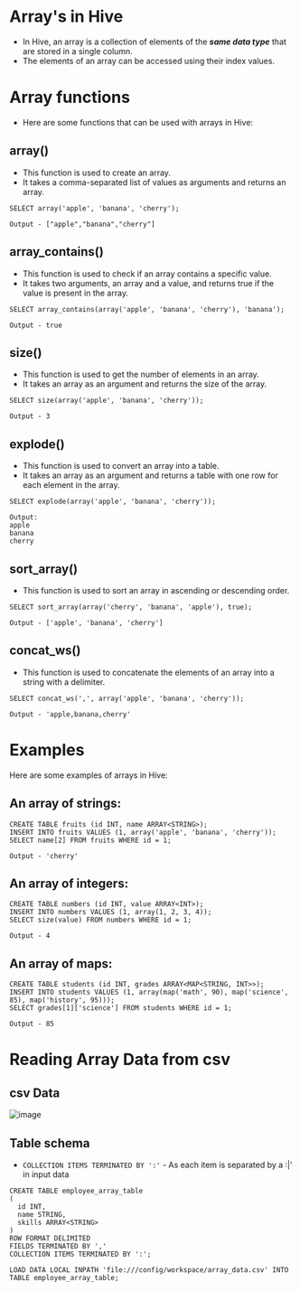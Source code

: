 # Array's in Hive
- In Hive, an array is a collection of elements of the ***same data type*** that are stored in a single column.
- The elements of an array can be accessed using their index values.

# Array functions
- Here are some functions that can be used with arrays in Hive:

## array()
- This function is used to create an array. 
- It takes a comma-separated list of values as arguments and returns an array.
```
SELECT array('apple', 'banana', 'cherry');
```
```
Output - ["apple","banana","cherry"]
```

## array_contains()
- This function is used to check if an array contains a specific value. 
- It takes two arguments, an array and a value, and returns true if the value is present in the array.
```
SELECT array_contains(array('apple', 'banana', 'cherry'), 'banana');
```
```
Output - true
```

## size()
- This function is used to get the number of elements in an array. 
- It takes an array as an argument and returns the size of the array.
```
SELECT size(array('apple', 'banana', 'cherry'));
```
```
Output - 3
```

## explode()
- This function is used to convert an array into a table. 
- It takes an array as an argument and returns a table with one row for each element in the array.
```
SELECT explode(array('apple', 'banana', 'cherry'));
```
```
Output:
apple
banana
cherry
```

## sort_array()
- This function is used to sort an array in ascending or descending order.
```
SELECT sort_array(array('cherry', 'banana', 'apple'), true);
```
```
Output - ['apple', 'banana', 'cherry']
```

## concat_ws()
- This function is used to concatenate the elements of an array into a string with a delimiter.
```
SELECT concat_ws(',', array('apple', 'banana', 'cherry'));
```
```
Output - 'apple,banana,cherry'
```

# Examples

Here are some examples of arrays in Hive:

## An array of strings:
```
CREATE TABLE fruits (id INT, name ARRAY<STRING>);
INSERT INTO fruits VALUES (1, array('apple', 'banana', 'cherry'));
SELECT name[2] FROM fruits WHERE id = 1;
```
```
Output - 'cherry'
```
## An array of integers:
```
CREATE TABLE numbers (id INT, value ARRAY<INT>);
INSERT INTO numbers VALUES (1, array(1, 2, 3, 4));
SELECT size(value) FROM numbers WHERE id = 1;
```
```
Output - 4
```

## An array of maps:
```
CREATE TABLE students (id INT, grades ARRAY<MAP<STRING, INT>>);
INSERT INTO students VALUES (1, array(map('math', 90), map('science', 85), map('history', 95)));
SELECT grades[1]['science'] FROM students WHERE id = 1;
```
```
Output - 85
```

# Reading Array Data from csv
## csv Data
![image](https://user-images.githubusercontent.com/117569148/225039648-4913f0e1-afd3-4da6-ae8e-aa887409d48a.png)


## Table schema
- ```COLLECTION ITEMS TERMINATED BY ':'``` - As each item is separated by a :|' in input data

```
CREATE TABLE employee_array_table
(
  id INT,
  name STRING,
  skills ARRAY<STRING>
)
ROW FORMAT DELIMITED
FIELDS TERMINATED BY ','
COLLECTION ITEMS TERMINATED BY ':';
```
```
LOAD DATA LOCAL INPATH 'file:///config/workspace/array_data.csv' INTO TABLE employee_array_table;
```
